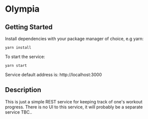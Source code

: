 # Olympia

## Getting Started
Install dependencies with your package manager of choice, e.g yarn:
```
yarn install
```

To start the service:
```
yarn start
```
Service default address is: http://localhost:3000

## Description
This is just a simple REST service for keeping track of one's workout progress. There is no UI to this service, it will probably be a separate service TBC..